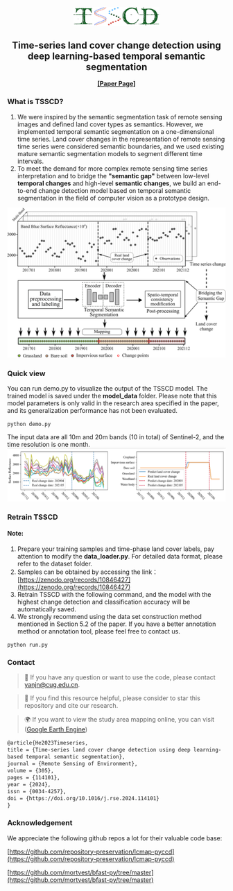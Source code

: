 <p align="center">

<img src="img/TSSCD.png" width="200">

</p>
<div align="center">
  <!-- <h1><b> Time-LLM </b></h1> -->
  <!-- <h2><b> Time-LLM </b></h2> -->
  <h2><b> Time-series land cover change detection using deep learning-based temporal semantic segmentation </b></h2>
</div>

<div align="center">

**[[Paper Page]](https://doi.org/10.1016/j.rse.2024.114101)**



</div>



### What is TSSCD?

1. We were inspired by the semantic segmentation task of remote sensing images and defined land cover types as semantics. However, we implemented temporal semantic segmentation on a one-dimensional time series. Land cover changes in the representation of remote sensing time series were considered semantic boundaries, and we used existing mature semantic segmentation models to segment different time intervals.
2. To meet the demand for more complex remote sensing time series interpretation and to bridge the **"semantic gap"** between low-level **temporal changes** and high-level **semantic changes**, we build an end-to-end change detection model based on temporal semantic segmentation in the field of computer vision as a prototype design.


<p align="center">

<img src="img/flow_new.png">

</p>

### Quick view

You can run demo.py to visualize the output of the TSSCD model. The trained model is saved under the **model_data** folder. Please note that this model parameters is only valid in the research area specified in the paper, and its generalization performance has not been evaluated.

```
python demo.py
```


The input data are all 10m and 20m bands (10 in total) of Sentinel-2, and the time resolution is one month.
![img.png](img/img.png)

### Retrain TSSCD

#### Note:
1. Prepare your training samples and time-phase land cover labels, pay attention to modify the **data_loader.py**. For detailed data format, please refer to the dataset folder.
2. Samples can be obtained by accessing the link：[https://zenodo.org/records/10846427](https://zenodo.org/records/10846427) 
3. Retrain TSSCD with the following command, and the model with the highest change detection and classification accuracy will be automatically saved.
4. We strongly recommend using the data set construction method mentioned in Section 5.2 of the paper. If you have a better annotation method or annotation tool, please feel free to contact us.

```
python run.py
```

### Contact

> 🙋 If you have any question or want to use the code, please contact yanjn@cug.edu.cn.

> 🌟 If you find this resource helpful, please consider to star this repository and cite our research.

> 🌍 If you want to view the study area mapping online, you can visit ([Google Earth Engine](https://ee-hhx.projects.earthengine.app/view/tsscd))

```
@article{He2023Timeseries,
title = {Time-series land cover change detection using deep learning-based temporal semantic segmentation},
journal = {Remote Sensing of Environment},
volume = {305},
pages = {114101},
year = {2024},
issn = {0034-4257},
doi = {https://doi.org/10.1016/j.rse.2024.114101}
}
```

### Acknowledgement

We appreciate the following github repos a lot for their valuable code base:

[https://github.com/repository-preservation/lcmap-pyccd](https://github.com/repository-preservation/lcmap-pyccd)

[https://github.com/mortvest/bfast-py/tree/master](https://github.com/mortvest/bfast-py/tree/master)

